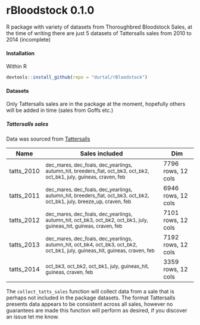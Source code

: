 rBloodstock 0.1.0
=================

R package with variety of datasets from Thoroughbred Bloodstock Sales, at the time of writing there are just 5 datasets of Tattersalls sales from 2010 to 2014 (incomplete)

#### Installation
Within R
```R
devtools::install_github(repo = "durtal/rBloodstock")
```

#### Datasets
Only Tattersalls sales are in the package at the moment, hopefully others will be added in time (sales from Goffs etc.)

##### Tattersalls sales
Data was sourced from [Tattersalls](http://db.tattersalls.com/4DCGI/Entry/Index)

Name | Sales included | Dim
-----|----------------|-----
tatts_2010 | <sub>dec_mares, dec_foals, dec_yearlings, autumn_hit, breeders_flat, oct_bk3, oct_bk2, oct_bk1, july, guineas, craven, feb</sub> | 7796 rows, 12 cols
tatts_2011 | <sub>dec_mares, dec_foals, dec_yearlings, autumn_hit, breeders_flat, oct_bk3, oct_bk2, oct_bk1, july, breeze_up, craven, feb</sub> | 6946 rows, 12 cols
tatts_2012 | <sub>dec_mares, dec_foals, dec_yearlings, autumn_hit, oct_bk3, oct_bk2, oct_bk1, july, guineas_hit, guineas, craven, feb</sub> | 7101 rows, 12 cols
tatts_2013 | <sub>dec_mares, dec_foals, dec_yearlings, autumn_hit, oct_bk4, oct_bk3, oct_bk2, oct_bk1, july, guineas_hit, guineas, craven, feb</sub> | 7192 rows, 12 cols
tatts_2014 | <sub>oct_bk3, oct_bk2, oct_bk1, july, guineas_hit, guineas, craven, feb</sub> | 3359 rows, 12 cols

The `collect_tatts_sales` function will collect data from a sale that is perhaps not included in the package datasets.  The format Tattersalls presents data appears to be consistent across all sales, however no guarantees are made this function will perform as desired, if you discover an issue let me know.
